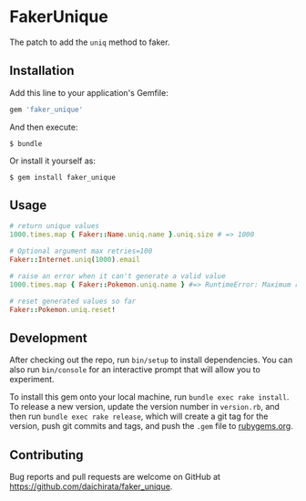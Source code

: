 # FakerUnique

The patch to add the `uniq` method to faker.

## Installation

Add this line to your application's Gemfile:

```ruby
gem 'faker_unique'
```

And then execute:

    $ bundle

Or install it yourself as:

    $ gem install faker_unique

## Usage

``` ruby
# return unique values
1000.times.map { Faker::Name.uniq.name }.uniq.size # => 1000

# Optional argument max retries=100
Faker::Internet.uniq(1000).email

# raise an error when it can't generate a valid value
1000.times.map { Faker::Pokemon.uniq.name } #=> RuntimeError: Maximum retries of 100 reached without finding a unique value

# reset generated values so far
Faker::Pokemon.uniq.reset!
```

## Development

After checking out the repo, run `bin/setup` to install dependencies. You can also run `bin/console` for an interactive prompt that will allow you to experiment.

To install this gem onto your local machine, run `bundle exec rake install`. To release a new version, update the version number in `version.rb`, and then run `bundle exec rake release`, which will create a git tag for the version, push git commits and tags, and push the `.gem` file to [rubygems.org](https://rubygems.org).

## Contributing

Bug reports and pull requests are welcome on GitHub at https://github.com/daichirata/faker_unique.
